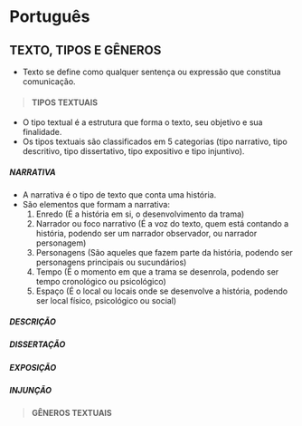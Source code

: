 # Português

## TEXTO, TIPOS E GÊNEROS 
* Texto se define como qualquer sentença ou expressão que constitua comunicação.

> #### TIPOS TEXTUAIS
* O tipo textual é a estrutura que forma o texto, seu objetivo e sua finalidade.
* Os tipos textuais são classificados em 5 categorias (tipo narrativo, tipo descritivo, tipo dissertativo, tipo expositivo e tipo injuntivo).

##### NARRATIVA
* A narrativa é o tipo de texto que conta uma história.
* São elementos que formam a narrativa:
  1. Enredo (É a história em si, o desenvolvimento da trama)
  2. Narrador ou foco narrativo (É a voz do texto, quem está contando a história, podendo ser um narrador observador, ou narrador personagem)
  3. Personagens (São aqueles que fazem parte da história, podendo ser personagens principais ou sucundários)
  4. Tempo (É o momento em que a trama se desenrola, podendo ser tempo cronológico ou psicológico)
  5. Espaço (É o local ou locais onde se desenvolve a história, podendo ser local físico, psicológico ou social)

##### DESCRIÇÃO

##### DISSERTAÇÃO

##### EXPOSIÇÃO

##### INJUNÇÃO

> #### GÊNEROS TEXTUAIS